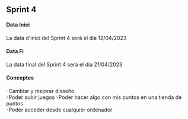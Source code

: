 ## Sprint 4

#### Data Inici

La data d'inici del Sprint 4 serà el dia 12/04/2023

#### Data Fi

La data final del Sprint 4 serà el dia 21/04/2023

#### Conceptes

-Cambiar y mejorar disseño  
-Poder subir juegos 
-Poder hacer algo con mis puntos en una tienda de puntos  
-Poder acceder desde cualquier ordenador  

